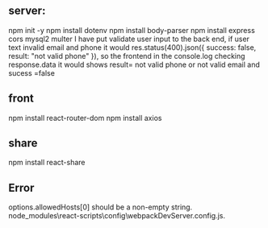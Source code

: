 
## server:
npm init -y
npm install dotenv
npm install body-parser
npm install express cors mysql2 multer
I have put validate user input to the back end, if user text invalid email and phone it would  res.status(400).json({ success: false, result: "not valid phone" }), so the frontend in the console.log checking response.data it would shows result= not valid phone or not valid email and sucess =false

## front
npm install react-router-dom
npm install axios

## share
npm install react-share
## Error
options.allowedHosts[0] should be a non-empty string.
node_modules\react-scripts\config\webpackDevServer.config.js.
